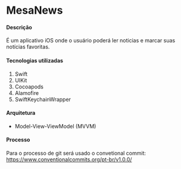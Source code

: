 # MesaNews

#### Descrição

É um aplicativo iOS onde o usuário poderá ler noticias e marcar suas notícias favoritas.

#### Tecnologias utilizadas

1. Swift
2. UIKit
3. Cocoapods
4. Alamofire
5. SwiftKeychainWrapper

#### Arquitetura

- Model-View-ViewModel (MVVM)

#### Processo

Para o processo de git será usado o convetional commit: https://www.conventionalcommits.org/pt-br/v1.0.0/



